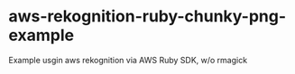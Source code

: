 # aws-rekognition-ruby-chunky-png-example
Example usgin aws rekognition via AWS Ruby SDK, w/o rmagick
